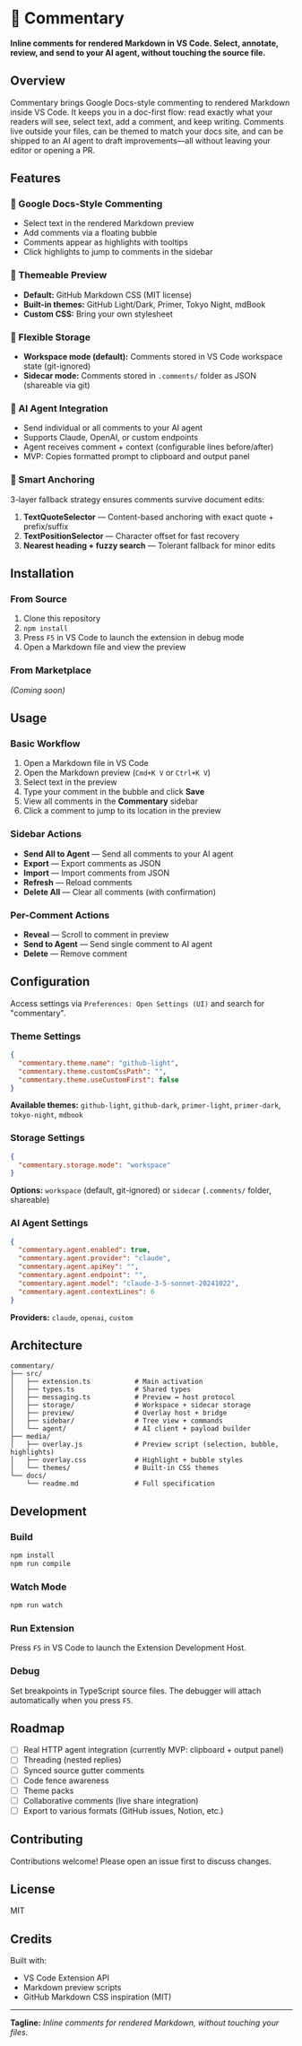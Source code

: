 # 📝 Commentary

**Inline comments for rendered Markdown in VS Code. Select, annotate, review, and send to your AI agent, without touching the source file.**

## Overview

Commentary brings Google Docs-style commenting to rendered Markdown inside VS Code. It keeps you in a doc-first flow: read exactly what your readers will see, select text, add a comment, and keep writing. Comments live outside your files, can be themed to match your docs site, and can be shipped to an AI agent to draft improvements—all without leaving your editor or opening a PR.

## Features

### 📝 Google Docs-Style Commenting

- Select text in the rendered Markdown preview
- Add comments via a floating bubble
- Comments appear as highlights with tooltips
- Click highlights to jump to comments in the sidebar

### 🎨 Themeable Preview

- **Default:** GitHub Markdown CSS (MIT license)
- **Built-in themes:** GitHub Light/Dark, Primer, Tokyo Night, mdBook
- **Custom CSS:** Bring your own stylesheet

### 💾 Flexible Storage

- **Workspace mode (default):** Comments stored in VS Code workspace state (git-ignored)
- **Sidecar mode:** Comments stored in `.comments/` folder as JSON (shareable via git)

### 🤖 AI Agent Integration

- Send individual or all comments to your AI agent
- Supports Claude, OpenAI, or custom endpoints
- Agent receives comment + context (configurable lines before/after)
- MVP: Copies formatted prompt to clipboard and output panel

### 📍 Smart Anchoring

3-layer fallback strategy ensures comments survive document edits:

1. **TextQuoteSelector** — Content-based anchoring with exact quote + prefix/suffix
2. **TextPositionSelector** — Character offset for fast recovery
3. **Nearest heading + fuzzy search** — Tolerant fallback for minor edits

## Installation

### From Source

1. Clone this repository
2. `npm install`
3. Press `F5` in VS Code to launch the extension in debug mode
4. Open a Markdown file and view the preview

### From Marketplace

*(Coming soon)*

## Usage

### Basic Workflow

1. Open a Markdown file in VS Code
2. Open the Markdown preview (`Cmd+K V` or `Ctrl+K V`)
3. Select text in the preview
4. Type your comment in the bubble and click **Save**
5. View all comments in the **Commentary** sidebar
6. Click a comment to jump to its location in the preview

### Sidebar Actions

- **Send All to Agent** — Send all comments to your AI agent
- **Export** — Export comments as JSON
- **Import** — Import comments from JSON
- **Refresh** — Reload comments
- **Delete All** — Clear all comments (with confirmation)

### Per-Comment Actions

- **Reveal** — Scroll to comment in preview
- **Send to Agent** — Send single comment to AI agent
- **Delete** — Remove comment

## Configuration

Access settings via `Preferences: Open Settings (UI)` and search for "commentary".

### Theme Settings

```json
{
  "commentary.theme.name": "github-light",
  "commentary.theme.customCssPath": "",
  "commentary.theme.useCustomFirst": false
}
```

**Available themes:** `github-light`, `github-dark`, `primer-light`, `primer-dark`, `tokyo-night`, `mdbook`

### Storage Settings

```json
{
  "commentary.storage.mode": "workspace"
}
```

**Options:** `workspace` (default, git-ignored) or `sidecar` (`.comments/` folder, shareable)

### AI Agent Settings

```json
{
  "commentary.agent.enabled": true,
  "commentary.agent.provider": "claude",
  "commentary.agent.apiKey": "",
  "commentary.agent.endpoint": "",
  "commentary.agent.model": "claude-3-5-sonnet-20241022",
  "commentary.agent.contextLines": 6
}
```

**Providers:** `claude`, `openai`, `custom`

## Architecture

```
commentary/
├── src/
│   ├── extension.ts           # Main activation
│   ├── types.ts               # Shared types
│   ├── messaging.ts           # Preview ↔ host protocol
│   ├── storage/               # Workspace + sidecar storage
│   ├── preview/               # Overlay host + bridge
│   ├── sidebar/               # Tree view + commands
│   └── agent/                 # AI client + payload builder
├── media/
│   ├── overlay.js             # Preview script (selection, bubble, highlights)
│   ├── overlay.css            # Highlight + bubble styles
│   └── themes/                # Built-in CSS themes
└── docs/
    └── readme.md              # Full specification
```

## Development

### Build

```bash
npm install
npm run compile
```

### Watch Mode

```bash
npm run watch
```

### Run Extension

Press `F5` in VS Code to launch the Extension Development Host.

### Debug

Set breakpoints in TypeScript source files. The debugger will attach automatically when you press `F5`.

## Roadmap

- [ ] Real HTTP agent integration (currently MVP: clipboard + output panel)
- [ ] Threading (nested replies)
- [ ] Synced source gutter comments
- [ ] Code fence awareness
- [ ] Theme packs
- [ ] Collaborative comments (live share integration)
- [ ] Export to various formats (GitHub issues, Notion, etc.)

## Contributing

Contributions welcome! Please open an issue first to discuss changes.

## License

MIT

## Credits

Built with:
- VS Code Extension API
- Markdown preview scripts
- GitHub Markdown CSS inspiration (MIT)

---

**Tagline:** *Inline comments for rendered Markdown, without touching your files.*
